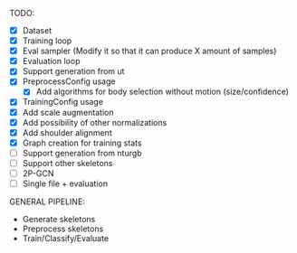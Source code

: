 TODO:

- [x] Dataset
- [x] Training loop
- [x] Eval sampler (Modify it so that it can produce X amount of samples)
- [x] Evaluation loop
- [x] Support generation from ut
- [x] PreprocessConfig usage
    - [x] Add algorithms for body selection without motion (size/confidence)
- [x] TrainingConfig usage
- [x] Add scale augmentation
- [x] Add possibility of other normalizations
- [x] Add shoulder alignment
- [x] Graph creation for training stats
- [ ] Support generation from nturgb
- [ ] Support other skeletons
- [ ] 2P-GCN
- [ ] Single file + evaluation

GENERAL PIPELINE:

- Generate skeletons
- Preprocess skeletons
- Train/Classify/Evaluate

